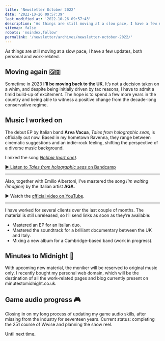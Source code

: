 ```yaml
---
title: 'Newsletter October 2022'
date: '2022-10-26 09:57:39'
last_modified_at: '2022-10-26 09:57:43'
description: 'As things are still moving at a slow pace, I have a few updates, both personal and work-related.'
sitemap: false
robots: 'noindex,follow'
permalink: '/newsletter/archives/newsletter-october-2022/'
---
```

As things are still moving at a slow pace, I have a few updates, both personal and work-related.

## Moving again 🇬🇧

Sometime in 2023 **I’ll be moving back to the UK**. It’s not a decision taken on a whim, and despite being initially driven by tax reasons, I have to admit a timid build-up of excitement. The hope is to spend a few more years in the country and being able to witness a positive change from the decade-long conservative regime.

## Music I worked on

The debut EP by Italian band **Arva Vacua**, *Tales from holographic seas*, is officially out now. Based in my hometown Ravenna, they range between cinematic suggestions and an indie-rock feeling, shifting the perspective of a diverse music background.

I mixed the song [*Nebbia (part one)*](https://arvavacua.bandcamp.com/track/nebbia-part-one).

[▶️ Listen to *Tales from holographic seas* on Bandcamp](https://arvavacua.bandcamp.com/album/tales-from-holographic-seas)

---

Also, together with Emilio Albertoni, I've mastered the song _I'm waiting (Imagine)_ by the Italian artist **AGA**. 

▶️ Watch the [official video on YouTube](https://youtu.be/BCJHjjzONf4).

---

I have worked for several clients over the last couple of months. The material is still unreleased, so I’ll send links as soon as they’re available:

- Mastered an EP for an Italian duo.
- Mastered the soundtrack for a brilliant documentary between the UK and Italy.
- Mixing a new album for a Cambridge-based band (work in progress).

## Minutes to Midnight 🎵

With upcoming new material, the moniker will be reserved to original music only. I recently bought my personal web domain, which will be the destination of all the work-related pages and blog currently present on minutestomidnight.co.uk.

## Game audio progress 🎮

Closing in on my long process of updating my game audio skills, after missing from the industry for seventeen years. Current status: completing the 251 course of Wwise and planning the show reel.

Until next time.